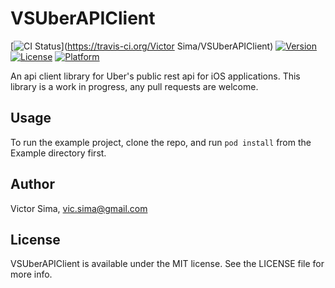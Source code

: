 # VSUberAPIClient

[![CI Status](http://img.shields.io/travis/vsima/VSUberAPIClient.svg?style=flat)](https://travis-ci.org/Victor Sima/VSUberAPIClient)
[![Version](https://img.shields.io/cocoapods/v/VSUberAPIClient.svg?style=flat)](http://cocoadocs.org/docsets/VSUberAPIClient)
[![License](https://img.shields.io/cocoapods/l/VSUberAPIClient.svg?style=flat)](http://cocoadocs.org/docsets/VSUberAPIClient)
[![Platform](https://img.shields.io/cocoapods/p/VSUberAPIClient.svg?style=flat)](http://cocoadocs.org/docsets/VSUberAPIClient)

An api client library for Uber's public rest api for iOS applications. This library is a work in progress, any pull requests are welcome. 

## Usage

To run the example project, clone the repo, and run `pod install` from the Example directory first.
<!---
## Requirements

## Installation

VSUberAPIClient is available through [CocoaPods](http://cocoapods.org). To install
it, simply add the following line to your Podfile:

    pod "VSUberAPIClient"
-->

## Author

Victor Sima, vic.sima@gmail.com

## License

VSUberAPIClient is available under the MIT license. See the LICENSE file for more info.

